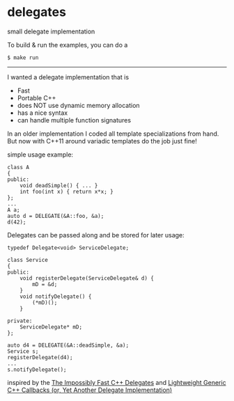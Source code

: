 delegates
=========

small delegate implementation

To build & run the examples, you can do a

    $ make run

---

I wanted a delegate implementation that is

* Fast
* Portable C++
* does NOT use dynamic memory allocation
* has a nice syntax
* can handle multiple function signatures

In an older implementation I coded all template specializations from hand. But now with C++11 around variadic templates do the job just fine!

simple usage example:

    class A
    {
    public:
        void deadSimple() { ... }
        int foo(int x) { return x*x; }
    };
    ...
    A a;
    auto d = DELEGATE(&A::foo, &a);
    d(42);

Delegates can be passed along and be stored for later usage:

    typedef Delegate<void> ServiceDelegate;

    class Service
    {
    public:
        void registerDelegate(ServiceDelegate& d) {
            mD = &d;
        }
        void notifyDelegate() {
            (*mD)();
        }

    private:
        ServiceDelegate* mD;
    };

    auto d4 = DELEGATE(&A::deadSimple, &a);
    Service s;
    registerDelegate(d4);
    ...
    s.notifyDelegate();

inspired by the [The Impossibly Fast C++ Delegates](http://www.codeproject.com/Articles/11015/The-Impossibly-Fast-C-Delegates) and [Lightweight Generic C++ Callbacks (or, Yet Another Delegate Implementation)](http://www.codeproject.com/Articles/136799/Lightweight-Generic-C-Callbacks-or-Yet-Another-Del)

